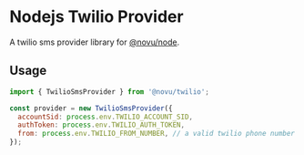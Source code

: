 # Nodejs Twilio Provider

A twilio sms provider library for [@novu/node](https://github.com/novuhq/novu).

## Usage

```javascript
import { TwilioSmsProvider } from '@novu/twilio';

const provider = new TwilioSmsProvider({
  accountSid: process.env.TWILIO_ACCOUNT_SID,
  authToken: process.env.TWILIO_AUTH_TOKEN,
  from: process.env.TWILIO_FROM_NUMBER, // a valid twilio phone number
});
```
